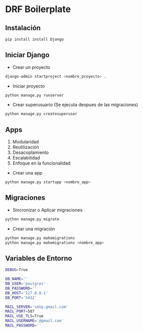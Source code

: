 # DRF Boilerplate

## Instalación

```sh
pip install install Django
```

## Iniciar Django

- Crear un proyecto

```sh
django-admin startproject <nombre_proyecto> .
```

- Iniciar proyecto

```sh
python manage.py runserver
```

- Crear superusuario (Se ejecuta despues de las migraciones)

```sh
python manage.py createsuperuser
```

## Apps

1. Modularidad
2. Reutilización
3. Desacoplamiento
4. Escalabilidad
5. Enfoque en la funcionalidad

- Crear una app

```sh
python manage.py startapp <nombre_app>
```

## Migraciones

- Sincronizar o Aplicar migraciones

```sh
python manage.py migrate
```

- Crear una migración

```sh
python manage.py makemigrations
python manage.py makemigrations <nombre_app>
```

## Variables de Entorno

```sh
DEBUG=True

DB_NAME=''
DB_USER='postgres'
DB_PASSWORD=''
DB_HOST='127.0.0.1'
DB_PORT='5432'

MAIL_SERVER='smtp.gmail.com'
MAIL_PORT=587
MAIL_USE_TLS=True
MAIL_USERNAME='@gmail.com'
MAIL_PASSWORD=''
```